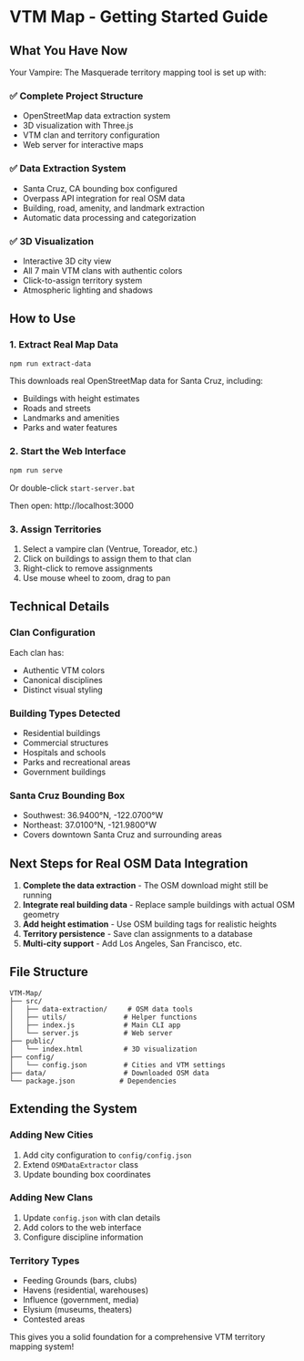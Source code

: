 # VTM Map - Getting Started Guide

## What You Have Now

Your Vampire: The Masquerade territory mapping tool is set up with:

### ✅ **Complete Project Structure**
- OpenStreetMap data extraction system
- 3D visualization with Three.js
- VTM clan and territory configuration
- Web server for interactive maps

### ✅ **Data Extraction System**
- Santa Cruz, CA bounding box configured
- Overpass API integration for real OSM data
- Building, road, amenity, and landmark extraction
- Automatic data processing and categorization

### ✅ **3D Visualization**
- Interactive 3D city view
- All 7 main VTM clans with authentic colors
- Click-to-assign territory system
- Atmospheric lighting and shadows

## How to Use

### 1. **Extract Real Map Data**
```bash
npm run extract-data
```
This downloads real OpenStreetMap data for Santa Cruz, including:
- Buildings with height estimates
- Roads and streets
- Landmarks and amenities
- Parks and water features

### 2. **Start the Web Interface**
```bash
npm run serve
```
Or double-click `start-server.bat`

Then open: http://localhost:3000

### 3. **Assign Territories**
1. Select a vampire clan (Ventrue, Toreador, etc.)
2. Click on buildings to assign them to that clan
3. Right-click to remove assignments
4. Use mouse wheel to zoom, drag to pan

## Technical Details

### **Clan Configuration**
Each clan has:
- Authentic VTM colors
- Canonical disciplines
- Distinct visual styling

### **Building Types Detected**
- Residential buildings
- Commercial structures
- Hospitals and schools
- Parks and recreational areas
- Government buildings

### **Santa Cruz Bounding Box**
- Southwest: 36.9400°N, -122.0700°W
- Northeast: 37.0100°N, -121.9800°W
- Covers downtown Santa Cruz and surrounding areas

## Next Steps for Real OSM Data Integration

1. **Complete the data extraction** - The OSM download might still be running
2. **Integrate real building data** - Replace sample buildings with actual OSM geometry
3. **Add height estimation** - Use OSM building tags for realistic heights
4. **Territory persistence** - Save clan assignments to a database
5. **Multi-city support** - Add Los Angeles, San Francisco, etc.

## File Structure

```
VTM-Map/
├── src/
│   ├── data-extraction/     # OSM data tools
│   ├── utils/              # Helper functions
│   ├── index.js            # Main CLI app
│   └── server.js           # Web server
├── public/
│   └── index.html          # 3D visualization
├── config/
│   └── config.json         # Cities and VTM settings
├── data/                   # Downloaded OSM data
└── package.json           # Dependencies
```

## Extending the System

### **Adding New Cities**
1. Add city configuration to `config/config.json`
2. Extend `OSMDataExtractor` class
3. Update bounding box coordinates

### **Adding New Clans**
1. Update `config.json` with clan details
2. Add colors to the web interface
3. Configure discipline information

### **Territory Types**
- Feeding Grounds (bars, clubs)
- Havens (residential, warehouses)
- Influence (government, media)
- Elysium (museums, theaters)
- Contested areas

This gives you a solid foundation for a comprehensive VTM territory mapping system!
